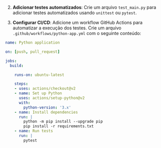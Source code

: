 
2. **Adicionar testes automatizados**:
   Crie um arquivo `test_main.py` para adicionar testes automatizados usando `unittest` ou `pytest`.

3. **Configurar CI/CD**:
   Adicione um workflow GitHub Actions para automatizar a execução dos testes. Crie um arquivo `.github/workflows/python-app.yml` com o seguinte conteúdo:

```yaml
name: Python application

on: [push, pull_request]

jobs:
  build:

    runs-on: ubuntu-latest

    steps:
    - uses: actions/checkout@v2
    - name: Set up Python
      uses: actions/setup-python@v2
      with:
        python-version: '3.x'
    - name: Install dependencies
      run: |
        python -m pip install --upgrade pip
        pip install -r requirements.txt
    - name: Run tests
      run: |
        pytest